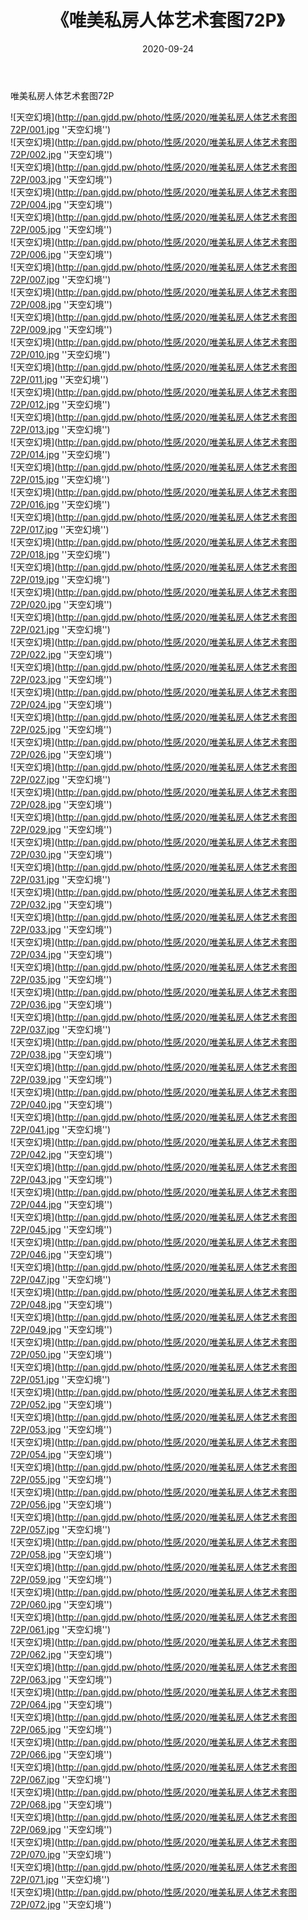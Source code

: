 ﻿---
layout: post
title:  《唯美私房人体艺术套图72P》
date:   2020-09-24
img: http://pan.gjdd.pw/photo/性感/2020/唯美私房人体艺术套图72P/000.jpg
categories: [美女, 性感, 泳衣]
---

唯美私房人体艺术套图72P



![天空幻境](http://pan.gjdd.pw/photo/性感/2020/唯美私房人体艺术套图72P/001.jpg ''天空幻境'') <br>
![天空幻境](http://pan.gjdd.pw/photo/性感/2020/唯美私房人体艺术套图72P/002.jpg ''天空幻境'') <br>
![天空幻境](http://pan.gjdd.pw/photo/性感/2020/唯美私房人体艺术套图72P/003.jpg ''天空幻境'') <br>
![天空幻境](http://pan.gjdd.pw/photo/性感/2020/唯美私房人体艺术套图72P/004.jpg ''天空幻境'') <br>
![天空幻境](http://pan.gjdd.pw/photo/性感/2020/唯美私房人体艺术套图72P/005.jpg ''天空幻境'') <br>
![天空幻境](http://pan.gjdd.pw/photo/性感/2020/唯美私房人体艺术套图72P/006.jpg ''天空幻境'') <br>
![天空幻境](http://pan.gjdd.pw/photo/性感/2020/唯美私房人体艺术套图72P/007.jpg ''天空幻境'') <br>
![天空幻境](http://pan.gjdd.pw/photo/性感/2020/唯美私房人体艺术套图72P/008.jpg ''天空幻境'') <br>
![天空幻境](http://pan.gjdd.pw/photo/性感/2020/唯美私房人体艺术套图72P/009.jpg ''天空幻境'') <br>
![天空幻境](http://pan.gjdd.pw/photo/性感/2020/唯美私房人体艺术套图72P/010.jpg ''天空幻境'') <br>
![天空幻境](http://pan.gjdd.pw/photo/性感/2020/唯美私房人体艺术套图72P/011.jpg ''天空幻境'') <br>
![天空幻境](http://pan.gjdd.pw/photo/性感/2020/唯美私房人体艺术套图72P/012.jpg ''天空幻境'') <br>
![天空幻境](http://pan.gjdd.pw/photo/性感/2020/唯美私房人体艺术套图72P/013.jpg ''天空幻境'') <br>
![天空幻境](http://pan.gjdd.pw/photo/性感/2020/唯美私房人体艺术套图72P/014.jpg ''天空幻境'') <br>
![天空幻境](http://pan.gjdd.pw/photo/性感/2020/唯美私房人体艺术套图72P/015.jpg ''天空幻境'') <br>
![天空幻境](http://pan.gjdd.pw/photo/性感/2020/唯美私房人体艺术套图72P/016.jpg ''天空幻境'') <br>
![天空幻境](http://pan.gjdd.pw/photo/性感/2020/唯美私房人体艺术套图72P/017.jpg ''天空幻境'') <br>
![天空幻境](http://pan.gjdd.pw/photo/性感/2020/唯美私房人体艺术套图72P/018.jpg ''天空幻境'') <br>
![天空幻境](http://pan.gjdd.pw/photo/性感/2020/唯美私房人体艺术套图72P/019.jpg ''天空幻境'') <br>
![天空幻境](http://pan.gjdd.pw/photo/性感/2020/唯美私房人体艺术套图72P/020.jpg ''天空幻境'') <br>
![天空幻境](http://pan.gjdd.pw/photo/性感/2020/唯美私房人体艺术套图72P/021.jpg ''天空幻境'') <br>
![天空幻境](http://pan.gjdd.pw/photo/性感/2020/唯美私房人体艺术套图72P/022.jpg ''天空幻境'') <br>
![天空幻境](http://pan.gjdd.pw/photo/性感/2020/唯美私房人体艺术套图72P/023.jpg ''天空幻境'') <br>
![天空幻境](http://pan.gjdd.pw/photo/性感/2020/唯美私房人体艺术套图72P/024.jpg ''天空幻境'') <br>
![天空幻境](http://pan.gjdd.pw/photo/性感/2020/唯美私房人体艺术套图72P/025.jpg ''天空幻境'') <br>
![天空幻境](http://pan.gjdd.pw/photo/性感/2020/唯美私房人体艺术套图72P/026.jpg ''天空幻境'') <br>
![天空幻境](http://pan.gjdd.pw/photo/性感/2020/唯美私房人体艺术套图72P/027.jpg ''天空幻境'') <br>
![天空幻境](http://pan.gjdd.pw/photo/性感/2020/唯美私房人体艺术套图72P/028.jpg ''天空幻境'') <br>
![天空幻境](http://pan.gjdd.pw/photo/性感/2020/唯美私房人体艺术套图72P/029.jpg ''天空幻境'') <br>
![天空幻境](http://pan.gjdd.pw/photo/性感/2020/唯美私房人体艺术套图72P/030.jpg ''天空幻境'') <br>
![天空幻境](http://pan.gjdd.pw/photo/性感/2020/唯美私房人体艺术套图72P/031.jpg ''天空幻境'') <br>
![天空幻境](http://pan.gjdd.pw/photo/性感/2020/唯美私房人体艺术套图72P/032.jpg ''天空幻境'') <br>
![天空幻境](http://pan.gjdd.pw/photo/性感/2020/唯美私房人体艺术套图72P/033.jpg ''天空幻境'') <br>
![天空幻境](http://pan.gjdd.pw/photo/性感/2020/唯美私房人体艺术套图72P/034.jpg ''天空幻境'') <br>
![天空幻境](http://pan.gjdd.pw/photo/性感/2020/唯美私房人体艺术套图72P/035.jpg ''天空幻境'') <br>
![天空幻境](http://pan.gjdd.pw/photo/性感/2020/唯美私房人体艺术套图72P/036.jpg ''天空幻境'') <br>
![天空幻境](http://pan.gjdd.pw/photo/性感/2020/唯美私房人体艺术套图72P/037.jpg ''天空幻境'') <br>
![天空幻境](http://pan.gjdd.pw/photo/性感/2020/唯美私房人体艺术套图72P/038.jpg ''天空幻境'') <br>
![天空幻境](http://pan.gjdd.pw/photo/性感/2020/唯美私房人体艺术套图72P/039.jpg ''天空幻境'') <br>
![天空幻境](http://pan.gjdd.pw/photo/性感/2020/唯美私房人体艺术套图72P/040.jpg ''天空幻境'') <br>
![天空幻境](http://pan.gjdd.pw/photo/性感/2020/唯美私房人体艺术套图72P/041.jpg ''天空幻境'') <br>
![天空幻境](http://pan.gjdd.pw/photo/性感/2020/唯美私房人体艺术套图72P/042.jpg ''天空幻境'') <br>
![天空幻境](http://pan.gjdd.pw/photo/性感/2020/唯美私房人体艺术套图72P/043.jpg ''天空幻境'') <br>
![天空幻境](http://pan.gjdd.pw/photo/性感/2020/唯美私房人体艺术套图72P/044.jpg ''天空幻境'') <br>
![天空幻境](http://pan.gjdd.pw/photo/性感/2020/唯美私房人体艺术套图72P/045.jpg ''天空幻境'') <br>
![天空幻境](http://pan.gjdd.pw/photo/性感/2020/唯美私房人体艺术套图72P/046.jpg ''天空幻境'') <br>
![天空幻境](http://pan.gjdd.pw/photo/性感/2020/唯美私房人体艺术套图72P/047.jpg ''天空幻境'') <br>
![天空幻境](http://pan.gjdd.pw/photo/性感/2020/唯美私房人体艺术套图72P/048.jpg ''天空幻境'') <br>
![天空幻境](http://pan.gjdd.pw/photo/性感/2020/唯美私房人体艺术套图72P/049.jpg ''天空幻境'') <br>
![天空幻境](http://pan.gjdd.pw/photo/性感/2020/唯美私房人体艺术套图72P/050.jpg ''天空幻境'') <br>
![天空幻境](http://pan.gjdd.pw/photo/性感/2020/唯美私房人体艺术套图72P/051.jpg ''天空幻境'') <br>
![天空幻境](http://pan.gjdd.pw/photo/性感/2020/唯美私房人体艺术套图72P/052.jpg ''天空幻境'') <br>
![天空幻境](http://pan.gjdd.pw/photo/性感/2020/唯美私房人体艺术套图72P/053.jpg ''天空幻境'') <br>
![天空幻境](http://pan.gjdd.pw/photo/性感/2020/唯美私房人体艺术套图72P/054.jpg ''天空幻境'') <br>
![天空幻境](http://pan.gjdd.pw/photo/性感/2020/唯美私房人体艺术套图72P/055.jpg ''天空幻境'') <br>
![天空幻境](http://pan.gjdd.pw/photo/性感/2020/唯美私房人体艺术套图72P/056.jpg ''天空幻境'') <br>
![天空幻境](http://pan.gjdd.pw/photo/性感/2020/唯美私房人体艺术套图72P/057.jpg ''天空幻境'') <br>
![天空幻境](http://pan.gjdd.pw/photo/性感/2020/唯美私房人体艺术套图72P/058.jpg ''天空幻境'') <br>
![天空幻境](http://pan.gjdd.pw/photo/性感/2020/唯美私房人体艺术套图72P/059.jpg ''天空幻境'') <br>
![天空幻境](http://pan.gjdd.pw/photo/性感/2020/唯美私房人体艺术套图72P/060.jpg ''天空幻境'') <br>
![天空幻境](http://pan.gjdd.pw/photo/性感/2020/唯美私房人体艺术套图72P/061.jpg ''天空幻境'') <br>
![天空幻境](http://pan.gjdd.pw/photo/性感/2020/唯美私房人体艺术套图72P/062.jpg ''天空幻境'') <br>
![天空幻境](http://pan.gjdd.pw/photo/性感/2020/唯美私房人体艺术套图72P/063.jpg ''天空幻境'') <br>
![天空幻境](http://pan.gjdd.pw/photo/性感/2020/唯美私房人体艺术套图72P/064.jpg ''天空幻境'') <br>
![天空幻境](http://pan.gjdd.pw/photo/性感/2020/唯美私房人体艺术套图72P/065.jpg ''天空幻境'') <br>
![天空幻境](http://pan.gjdd.pw/photo/性感/2020/唯美私房人体艺术套图72P/066.jpg ''天空幻境'') <br>
![天空幻境](http://pan.gjdd.pw/photo/性感/2020/唯美私房人体艺术套图72P/067.jpg ''天空幻境'') <br>
![天空幻境](http://pan.gjdd.pw/photo/性感/2020/唯美私房人体艺术套图72P/068.jpg ''天空幻境'') <br>
![天空幻境](http://pan.gjdd.pw/photo/性感/2020/唯美私房人体艺术套图72P/069.jpg ''天空幻境'') <br>
![天空幻境](http://pan.gjdd.pw/photo/性感/2020/唯美私房人体艺术套图72P/070.jpg ''天空幻境'') <br>
![天空幻境](http://pan.gjdd.pw/photo/性感/2020/唯美私房人体艺术套图72P/071.jpg ''天空幻境'') <br>
![天空幻境](http://pan.gjdd.pw/photo/性感/2020/唯美私房人体艺术套图72P/072.jpg ''天空幻境'') <br>